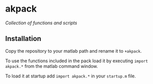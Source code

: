 # akpack
*Collection of functions and scripts*

## Installation
Copy the repository to your matlab path and rename it to `+akpack`.

To use the functions included in the pack load it by executing `import akpack.*` from the matlab command window.

To load it at startup add `import akpack.*` in your `startup.m` file.
